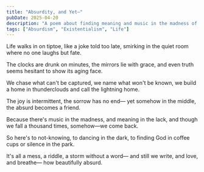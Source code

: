 ```yaml
---
title: "Absurdity, and Yet—"
pubDate: 2025-04-20
description: "A poem about finding meaning and music in the madness of existence."
tags: ["Absurdism", "Existentialism", "Life"]
---
```


Life walks in on tiptoe,
like a joke told too late,
smirking in the quiet room
where no one laughs but fate.

The clocks are drunk on minutes,
the mirrors lie with grace,
and even truth seems hesitant
to show its aging face.

We chase what can't be captured,
we name what won't be known,
we build a home in thunderclouds
and call the lightning home.

The joy is intermittent,
the sorrow has no end—
yet somehow in the middle,
the absurd becomes a friend.

Because there's music in the madness,
and meaning in the lack,
and though we fall a thousand times,
somehow—we come back.

So here's to not-knowing,
to dancing in the dark,
to finding God in coffee cups
or silence in the park.

It's all a mess, a riddle,
a storm without a word—
and still we write, and love, and breathe—
how beautifully absurd. 